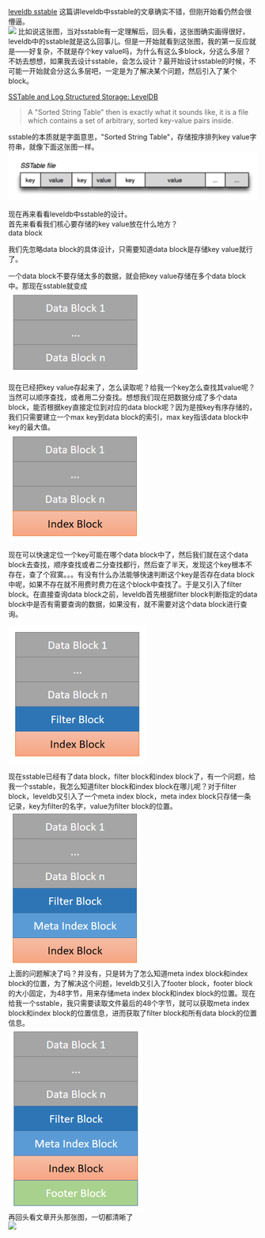 [leveldb sstable](https://leveldb-handbook.readthedocs.io/zh/latest/sstable.html) 这篇讲leveldb中sstable的文章确实不错，但刚开始看仍然会很懵逼。  
![](https://leveldb-handbook.readthedocs.io/zh/latest/_images/sstable_logic.jpeg)
比如说这张图，当对sstable有一定理解后，回头看，这张图确实画得很好，leveldb中的sstable就是这么回事儿。但是一开始就看到这张图，我的第一反应就是——好复杂，不就是存个key value吗，为什么有这么多block，分这么多层？  
不妨去想想，如果我去设计sstable，会怎么设计？最开始设计sstable的时候，不可能一开始就会分这么多层吧，一定是为了解决某个问题，然后引入了某个block。  

[SSTable and Log Structured Storage: LevelDB](https://www.igvita.com/2012/02/06/sstable-and-log-structured-storage-leveldb/)
> A "Sorted String Table" then is exactly what it sounds like, it is a file which contains a set of arbitrary, sorted key-value pairs inside.  

sstable的本质就是字面意思，"Sorted String Table"，存储按序排列key value字符串，就像下面这张图一样。  
![](images/sstable.png)  

现在再来看看leveldb中sstable的设计。  
首先来看看我们核心要存储的key value放在什么地方？  
data block  

我们先忽略data block的具体设计，只需要知道data block是存储key value就行了。  

一个data block不要存储太多的数据，就会把key value存储在多个data block中。那现在sstable就变成  
![](images/data_block.png)  

现在已经把key value存起来了，怎么读取呢？给我一个key怎么查找其value呢？当然可以顺序查找，或者用二分查找。想想我们现在把数据分成了多个data block，能否根据key直接定位到对应的data block呢？因为是按key有序存储的，我们只需要建立一个max key到data block的索引，max key指该data block中key的最大值。  
![](images/index_block.png)  

现在可以快速定位一个key可能在哪个data block中了，然后我们就在这个data block去查找，顺序查找或者二分查找都行，然后查了半天，发现这个key根本不存在，查了个寂寞。。。有没有什么办法能够快速判断这个key是否存在data block中呢，如果不存在就不用费时费力在这个block中查找了。于是又引入了filter block。在直接查询data block之前，leveldb首先根据filter block判断指定的data block中是否有需要查询的数据，如果没有，就不需要对这个data block进行查询。  

![](images/filter_block.png)

现在sstable已经有了data block，filter block和index block了，有一个问题，给我一个sstable，我怎么知道filter block和index block在哪儿呢？对于filter block，leveldb又引入了一个meta index block，meta index block只存储一条记录，key为filter的名字，value为filter block的位置。  
![](images/meta_index.png)  
上面的问题解决了吗？并没有，只是转为了怎么知道meta index block和index block的位置，为了解决这个问题，leveldb又引入了footer block，footer block的大小固定，为48字节，用来存储meta index block和index block的位置。现在给我一个sstable，我只需要读取文件最后的48个字节，就可以获取meta index block和index block的位置信息，进而获取了filter block和所有data block的位置信息。  
![](images/footer.png)  
再回头看文章开头那张图，一切都清晰了  
![](https://leveldb-handbook.readthedocs.io/zh/latest/_images/sstable_logic.jpeg)  